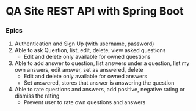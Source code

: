 # QA Site REST API with Spring Boot

### Epics
1. Authentication and Sign Up (with username, password)
2. Able to ask Question, 
   list, 
   edit,
   delete, 
   view asked questions
    - Edit and delete only available for owned questions
3. Able to add answer to question, 
   list answers under a question,
   list my own answers,
   edit answer, 
   set as answered,
   delete
   - Edit and delete only available for owned answers
   - Set answered, stores that answer is answering the question
4. Able to rate questions and answers,
   add positive, negative rating or dismiss the rating
   - Prevent user to rate own questions and answers